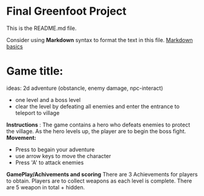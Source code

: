 # Final Greenfoot Project
This is the README.md file.

Consider using **Markdown** syntax to format the text in this file. [Markdown basics](https://www.markdownguide.org/getting-started/)

# Game title: 
ideas: 2d adventure (obstancle, enemy damage, npc-interact) 
- one level and a boss level
- clear the level by defeating all enemies and enter the entrance to teleport to village

 
**Instructions** : The game contains a hero who defeats enemies to protect the village. As the hero levels up, the player are to begin the boss fight.
**Movement:**
- Press <space> to begain your adventure
- use arrow keys to move the character
- Press 'A' to attack enemies

**GamePlay/Achivements and scoring** 
There are 3 Achievements for players to obtain. Players are to collect weapons as each level is complete. There are 5 weapon in total + hidden.
  

